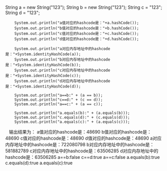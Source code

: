 String a = new String("123");
		String b = new String("123");
		String c = "123";
		String d = "123";

		System.out.println("a值对应的hashcode是："+a.hashCode());
		System.out.println("b值对应的hashcode是："+b.hashCode());
		System.out.println("c值对应的hashcode是："+c.hashCode());
		System.out.println("d值对应的hashcode是："+d.hashCode());

		System.out.println("a对应内存地址中的hashcode是："+System.identityHashCode(a));
		System.out.println("b对应内存地址中的hashcode是："+System.identityHashCode(b));
		System.out.println("c对应内存地址中的hashcode是："+System.identityHashCode(c));
		System.out.println("d对应内存地址中的hashcode是："+System.identityHashCode(d));

		System.out.println("a==b:" + (a == b));
		System.out.println("c==d:" + (c == d));
		System.out.println("a==c:" + (a == c));

		System.out.println("a.equals(b):" + (a.equals(b)));
		System.out.println("c.equals(d):" + (c.equals(d)));
		System.out.println("a.equals(c):" + (a.equals(c)));
    
    
    
    输出结果为：
    a值对应的hashcode是：48690
    b值对应的hashcode是：48690
    c值对应的hashcode是：48690
    d值对应的hashcode是：48690
    a对应内存地址中的hashcode是：722080798
    b对应内存地址中的hashcode是：581882789
    c对应内存地址中的hashcode是：63506285
    d对应内存地址中的hashcode是：63506285
    a==b:false
    c==d:true
    a==c:false
    a.equals(b):true
    c.equals(d):true
    a.equals(c):true
